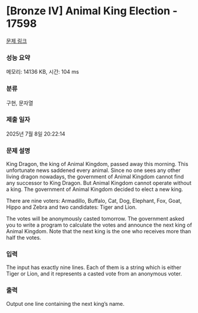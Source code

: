 # [Bronze IV] Animal King Election - 17598 

[문제 링크](https://www.acmicpc.net/problem/17598) 

### 성능 요약

메모리: 14136 KB, 시간: 104 ms

### 분류

구현, 문자열

### 제출 일자

2025년 7월 8일 20:22:14

### 문제 설명

<p>King Dragon, the king of Animal Kingdom, passed away this morning. This unfortunate news saddened every animal. Since no one sees any other living dragon nowadays, the government of Animal Kingdom cannot find any successor to King Dragon. But Animal Kingdom cannot operate without a king. The government of Animal Kingdom decided to elect a new king.</p>

<p>There are nine voters: Armadillo, Buffalo, Cat, Dog, Elephant, Fox, Goat, Hippo and Zebra and two candidates: Tiger and Lion.</p>

<p>The votes will be anonymously casted tomorrow. The government asked you to write a program to calculate the votes and announce the next king of Animal Kingdom. Note that the next king is the one who receives more than half the votes.</p>

### 입력 

 <p>The input has exactly nine lines. Each of them is a string which is either Tiger or Lion, and it represents a casted vote from an anonymous voter.</p>

### 출력 

 <p>Output one line containing the next king’s name.</p>

